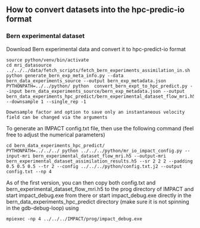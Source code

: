 ## How to convert datasets into the hpc-predic-io format

### Bern experimental dataset

Download Bern experimental data and convert it to hpc-predict-io format
```
source python/venv/bin/activate
cd mri_datasource
../../../data/fetch_scripts/fetch_bern_experiments_assimilation_in.sh
python generate_bern_exp_meta_info.py --data bern_data_experiments_source --output bern_exp_metadata.json
PYTHONPATH=../../python/ python  convert_bern_expt_to_hpc_predict.py --input bern_data_experiments_source/bern_exp_metadata.json --output bern_data_experiments_hpc_predict/bern_experimental_dataset_flow_mri.h5 --downsample 1 --single_rep -1

Downsample factor and option to save only an instantaneous velocity field can be changed via the arguments
```

To generate an IMPACT config.txt file, then use the following command (feel free to adjust the numerical parameters)

```
cd bern_data_experiments_hpc_predict/
PYTHONPATH=../../../ python ../../../python/mr_io_impact_config.py --input-mri bern_experimental_dataset_flow_mri.h5 --output-mri  bern_experimental_dataset_assimilation_results.h5 --sr 2 2 2 --padding 0.5 0.5 0.5 --tr 2 --config ../../../python/config.txt.j2 --output config.txt --np 4
```

As of the first version, you can then copy both config.txt and bern_experimental_dataset_flow_mri.h5 to the prog directory of IMPACT and start impact_debug.exe from there or start impact_debug.exe directly in the bern_data_experiments_hpc_predict directory (make sure it is not spinning in the gdb-debug-loop) using

```
mpiexec -np 4 ../../../IMPACT/prog/impact_debug.exe
```
